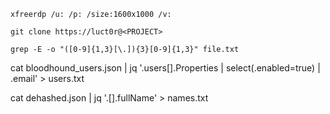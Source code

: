 `xfreerdp /u: /p: /size:1600x1000 /v:`

`git clone https://luct0r@<PROJECT>`

`grep -E -o "([0-9]{1,3}[\.]){3}[0-9]{1,3}" file.txt`

cat bloodhound_users.json | jq '.users[].Properties | select(.enabled=true) | .email' > users.txt

cat dehashed.json | jq '.[].fullName' > names.txt
